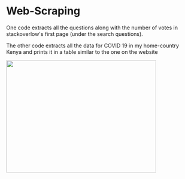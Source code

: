 # Web-Scraping
One code extracts all the questions along with the number of votes in stackoverlow's first page (under the search questions).

The other code extracts all the data for COVID 19 in my home-country Kenya and prints it in a table similar to the one on the website

<img src="https://www.promptcloud.com/wp-content/uploads/2016/10/web-scraping-python-e1476083137710.png" width="400" height="300">
